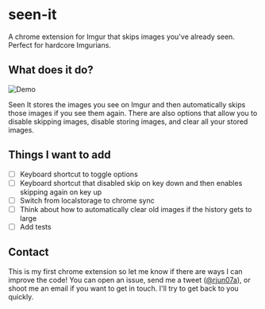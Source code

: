 # seen-it
A chrome extension for Imgur that skips images you've already seen. Perfect for hardcore Imgurians.

## What does it do?
![Demo](https://j.gifs.com/yXorJo.gif)

Seen It stores the images you see on Imgur and then automatically skips those images if you see them again. There are also options that allow you to disable skipping images, disable storing images, and clear all your stored images.

## Things I want to add
- [ ] Keyboard shortcut to toggle options
- [ ] Keyboard shortcut that disabled skip on key down and then enables skipping again on key up
- [ ] Switch from localstorage to chrome sync
- [ ] Think about how to automatically clear old images if the history gets to large
- [ ] Add tests

## Contact
This is my first chrome extension so let me know if there are ways I can improve the code! You can open an issue, send me a tweet ([@rjun07a](https://twitter.com/rjun07a)), or shoot me an email if you want to get in touch. I'll try to get back to you quickly.
